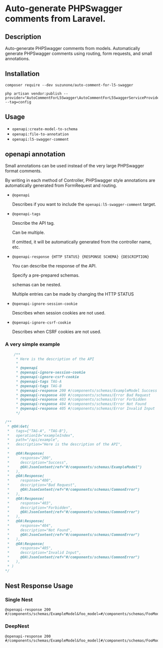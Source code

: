 # Auto-generate PHPSwagger comments from Laravel.

## Description

Auto-generate PHPSwagger comments from models.
Automatically generate PHPSwagger comments using routing, form requests, and small annotations.


## Installation
```shell
composer require --dev suzunone/auto-comment-for-l5-swagger
```
```shell
php artisan vendor:publish --provider="AutoCommentForL5Swagger\AutoCommentForL5SwaggerServiceProvider" --tag=config
```

## Usage
 * `openapi:create-model-to-schema`
 * `openapi:file-to-annotation`
 * `openapi:l5-swagger-comment` 

## openapi annotation
Small annotations can be used instead of the very large PHPSwagger format comments.

By writing in each method of Controller, PHPSwagger style annotations are automatically generated from FormRequest and routing.


 * `@openapi`

   Describes if you want to include the `openapi:l5-swagger-comment` target.

 * `@openapi-tags`

   Describe the API tag.

   Can be multiple. 

   If omitted, it will be automatically generated from the controller name, etc.

 * `@openapi-response {HTTP STATUS} {RESPONSE SCHEMA} {DESCRIPTION}`

    You can describe the response of the API.
    
    Specify a pre-prepared schemas.

    schemas can be nested.
    
    Multiple entries can be made by changing the HTTP STATUS

 * `@openapi-ignore-session-cookie`

   Describes when session cookies are not used.
 
 * `@openapi-ignore-csrf-cookie`

   Describes when CSRF cookies are not used.


### A very simple example
```php
    /**
     * Here is the description of the API
     *
     * @openapi
     * @openapi-ignore-session-cookie
     * @openapi-ignore-csrf-cookie
     * @openapi-tags TAG-A
     * @openapi-tags TAG-B
     * @openapi-response 200 #/components/schemas/ExampleModel Success
     * @openapi-response 400 #/components/schemas/Error Bad Request
     * @openapi-response 403 #/components/schemas/Error Forbidden
     * @openapi-response 404 #/components/schemas/Error Not Found
     * @openapi-response 405 #/components/schemas/Error Invalid Input
     */
```


```php
/**
 * @OA\Get(
 *   tags={"TAG-A", "TAG-B"},
 *   operationId="exampleIndex",
 *   path="/api/example",
 *   description="Here is the description of the API",
 *
 *   @OA\Response(
 *     response="200",
 *     description="Success",
 *     @OA\JsonContent(ref="#/components/schemas/ExampleModel")
 *   ),
 *   @OA\Response(
 *     response="400",
 *     description="Bad Request",
 *     @OA\JsonContent(ref="#/components/schemas/CommonError")
 *   ),
 *   @OA\Response(
 *     response="403",
 *     description="Forbidden",
 *     @OA\JsonContent(ref="#/components/schemas/CommonError")
 *   ),
 *   @OA\Response(
 *     response="404",
 *     description="Not Found",
 *     @OA\JsonContent(ref="#/components/schemas/CommonError")
 *   ),
 *   @OA\Response(
 *     response="405",
 *     description="Invalid Input",
 *     @OA\JsonContent(ref="#/components/schemas/CommonError")
 *   ),
 * )
*/
```

## Nest Response Usage

### Single Nest
```
@openapi-response 200 #/components/schemas/ExampleModel&foo_model=#/components/schemas/FooModel&bar_mode=#/components/schemas/BarModel
```

### DeepNest
```
@openapi-response 200 #/components/schemas/ExampleModel&foo_model[#/components/schemas/FooModel]&foo_model[bar_mode]=#/components/schemas/BarModel
```
